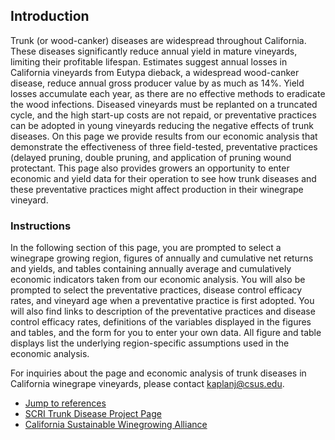 ## Introduction

Trunk (or wood-canker) diseases are widespread throughout California. These diseases significantly reduce annual yield in mature vineyards, limiting their profitable lifespan. Estimates suggest annual losses in California vineyards from Eutypa dieback, a widespread wood-canker disease, reduce annual gross producer value by as much as 14%. Yield losses accumulate each year, as there are no effective methods to eradicate the wood infections. Diseased vineyards must be replanted on a truncated cycle, and the high start-up costs are not repaid, or preventative practices can be adopted in young vineyards reducing the negative effects of trunk diseases. On this page we provide results from our economic analysis that demonstrate the effectiveness of three field-tested, preventative practices (delayed pruning, double pruning, and application of pruning wound protectant. This page also provides growers an opportunity to enter economic and yield data for their operation to see how trunk diseases and these preventative practices might affect production in their winegrape vineyard.

### Instructions

In the following section of this page, you are prompted to select a winegrape growing region, figures of annually and cumulative net returns and yields, and tables containing annually average and cumulatively economic indicators taken from our economic analysis. You will also be prompted to select the preventative practices, disease control efficacy rates, and vineyard age when a preventative practice is first adopted. You will also find links to description of the preventative practices and disease control efficacy rates, definitions of the variables displayed in the figures and tables, and the form for you to enter your own data. All figure and table displays list the underlying region-specific assumptions used in the economic analysis.

For inquiries about the page and economic analysis of trunk diseases in California winegrape vineyards, please contact [kaplanj@csus.edu](mailto:kaplanj@csus.edu).  

* [Jump to references](#references)  
* [SCRI Trunk Disease Project Page](http://treeandvinetrunkdiseases.org)  
* [California Sustainable Winegrowing Alliance](http://sustainablewinegrowing.org)